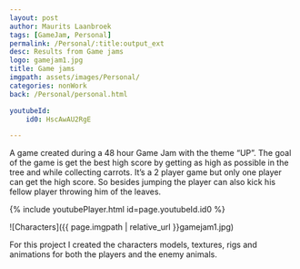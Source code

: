 ```yaml
---
layout: post
author: Maurits Laanbroek
tags: [GameJam, Personal]
permalink: /Personal/:title:output_ext
desc: Results from Game jams
logo: gamejam1.jpg
title: Game jams
imgpath: assets/images/Personal/
categories: nonWork
back: /Personal/personal.html

youtubeId: 
    id0: HscAwAU2RgE

---
```

A game created during a 48 hour Game Jam with the theme “UP”. The goal of the game is get the best high score by getting as high as possible in the tree and while collecting carrots. It’s a 2 player game but only one player can get the high score. So besides jumping the player can also kick his fellow player throwing him of the leaves.

{% include youtubePlayer.html id=page.youtubeId.id0 %}

![Characters]({{ page.imgpath | relative_url }}gamejam1.jpg)

For this project I created the characters models, textures, rigs and animations for both the players and the enemy animals.

